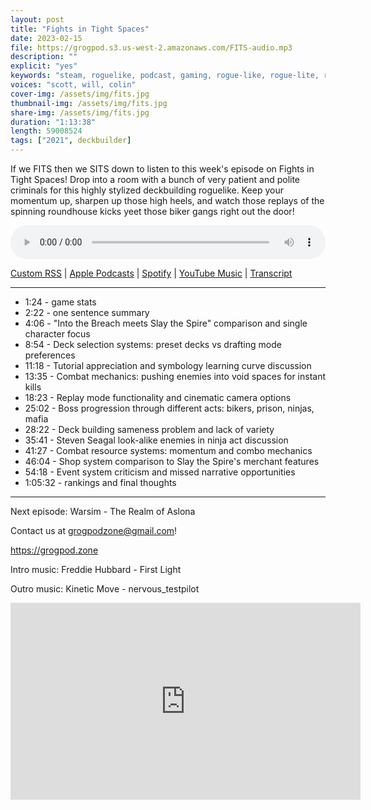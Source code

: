 ```yaml
---
layout: post
title: "Fights in Tight Spaces"
date: 2023-02-15
file: https://grogpod.s3.us-west-2.amazonaws.com/FITS-audio.mp3
description: ""
explicit: "yes" 
keywords: "steam, roguelike, podcast, gaming, rogue-like, rogue-lite, roguelite"
voices: "scott, will, colin"
cover-img: /assets/img/fits.jpg
thumbnail-img: /assets/img/fits.jpg
share-img: /assets/img/fits.jpg
duration: "1:13:38"
length: 59008524 
tags: ["2021", deckbuilder]
---
```


If we FITS then we SITS down to listen to this week's episode on Fights in Tight Spaces! Drop into a room with a bunch of very patient and polite criminals for this highly stylized deckbuilding roguelike. Keep your momentum up, sharpen up those high heels, and watch those replays of the spinning roundhouse kicks yeet those biker gangs right out the door!

<div class="container">
  <audio controls style="width: 100%;">
    <source src="https://grogpod.s3.us-west-2.amazonaws.com/FITS-audio.mp3" type="audio/mpeg">
  </audio>
</div>

[Custom RSS](https://grogpod.zone/feed.xml) | [Apple Podcasts](https://podcasts.apple.com/us/podcast/fights-in-tight-spaces/id1650474911?i=1000599794931) | [Spotify](https://open.spotify.com/episode/4aAZ7wV09sb6Q79fa0RPm7) | [YouTube Music](https://www.youtube.com/playlist?list=PL-ShOmyMvd4jYFChE6tgj0JYG8RKK4xe0) | [Transcript](https://github.com/ScottBurger/going_rogue_podcast/blob/master/docs/transcripts/fights_in_tight_spaces.txt)

---

* 1:24 - game stats
* 2:22 - one sentence summary
* 4:06 - "Into the Breach meets Slay the Spire" comparison and single character focus
* 8:54 - Deck selection systems: preset decks vs drafting mode preferences
* 11:18 - Tutorial appreciation and symbology learning curve discussion
* 13:35 - Combat mechanics: pushing enemies into void spaces for instant kills
* 18:23 - Replay mode functionality and cinematic camera options
* 25:02 - Boss progression through different acts: bikers, prison, ninjas, mafia
* 28:22 - Deck building sameness problem and lack of variety
* 35:41 - Steven Seagal look-alike enemies in ninja act discussion
* 41:27 - Combat resource systems: momentum and combo mechanics
* 46:04 - Shop system comparison to Slay the Spire's merchant features
* 54:18 - Event system criticism and missed narrative opportunities
* 1:05:32 - rankings and final thoughts

---

Next episode: Warsim - The Realm of Aslona

Contact us at grogpodzone@gmail.com!

https://grogpod.zone

Intro music: Freddie Hubbard - First Light

Outro music: Kinetic Move - nervous_testpilot 



<div class="embed-responsive embed-responsive-16by9">
<iframe width="560" height="315" src="https://www.youtube.com/embed/cUZS7l9NTeQ" title="YouTube video player" frameborder="0" allow="accelerometer; autoplay; clipboard-write; encrypted-media; gyroscope; picture-in-picture" allowfullscreen></iframe>
</div>

